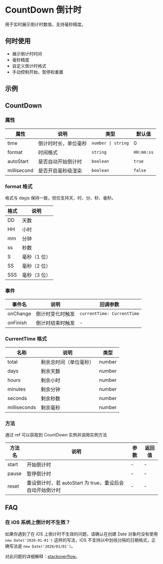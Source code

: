# CountDown 倒计时

用于实时展示倒计时数值，支持毫秒精度。

## 何时使用

- 展示倒计时时间
- 毫秒精度
- 自定义倒计时格式
- 手动控制开始，暂停和重置

## 示例

<code src="./demos/demo1.tsx"></code>

## CountDown

### 属性

| 属性        | 说明                 | 类型               | 默认值     |
| ----------- | -------------------- | ------------------ | ---------- |
| time        | 倒计时时长，单位毫秒 | `number \| string` | 0          |
| format      | 时间格式             | `string`           | `HH:mm:ss` |
| autoStart   | 是否自动开始倒计时   | `boolean`          | `true`     |
| millisecond | 是否开启毫秒级渲染   | `boolean`          | `false`    |

### format 格式

格式与 dayjs 保持一致，但仅支持天、时、分、秒、毫秒。

| 格式 | 说明         |
| ---- | ------------ |
| DD   | 天数         |
| HH   | 小时         |
| mm   | 分钟         |
| ss   | 秒数         |
| S    | 毫秒（1 位） |
| SS   | 毫秒（2 位） |
| SSS  | 毫秒（3 位） |

### 事件

| 事件名   | 说明             | 回调参数                   |
| -------- | ---------------- | -------------------------- |
| onChange | 倒计时变化时触发 | `currentTime: CurrentTime` |
| onFinish | 倒计时结束时触发 | -                          |

### CurrentTime 格式

| 名称         | 说明                   | 类型   |
| ------------ | ---------------------- | ------ |
| total        | 剩余总时间（单位毫秒） | number |
| days         | 剩余天数               | number |
| hours        | 剩余小时               | number |
| minutes      | 剩余分钟               | number |
| seconds      | 剩余秒数               | number |
| milliseconds | 剩余毫秒               | number |

### 方法

通过 ref 可以获取到 CountDown 实例并调用实例方法

| 方法名 | 说明 | 参数 | 返回值 |
| --- | --- | --- | --- |
| start | 开始倒计时 | - | - |
| pause | 暂停倒计时 | - | - |
| reset | 重设倒计时，若 autoStart 为 true，重设后会自动开始倒计时 | - | - |

## FAQ

### 在 iOS 系统上倒计时不生效？

如果你遇到了在 iOS 上倒计时不生效的问题，请确认在创建 Date 对象时没有使用 `new Date('2020-01-01')` 这样的写法，iOS 不支持以中划线分隔的日期格式，正确写法是 `new Date('2020/01/01')`。

对此问题的详细解释：[stackoverflow](https://stackoverflow.com/questions/13363673/javascript-date-is-invalid-on-ios)。

